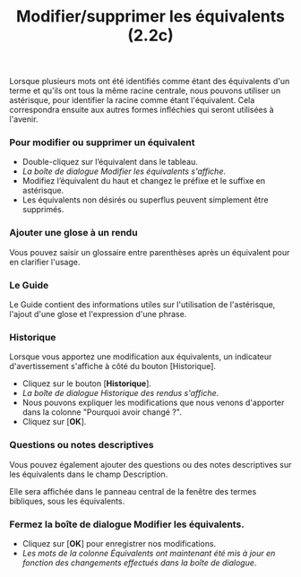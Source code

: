 ﻿---
title: Modifier/supprimer les équivalents (2.2c)
---
Lorsque plusieurs mots ont été identifiés comme étant des équivalents d'un terme et qu'ils ont tous la même racine centrale, nous pouvons utiliser un astérisque, pour identifier la racine comme étant l'équivalent. Cela correspondra ensuite aux autres formes infléchies qui seront utilisées à l'avenir.

### Pour modifier ou supprimer un équivalent

-   Double-cliquez sur l’équivalent dans le tableau.  
   -  *La boîte de dialogue Modifier les équivalents s'affiche*.
-   Modifiez l’équivalent du haut et changez le préfixe et le suffixe en astérisque.
-   Les équivalents non désirés ou superflus peuvent simplement être supprimés.

### Ajouter une glose à un rendu

Vous pouvez saisir un glossaire entre parenthèses après un équivalent pour en clarifier l'usage.

### Le Guide

Le Guide contient des informations utiles sur l'utilisation de l'astérisque, l'ajout d'une glose et l'expression d'une phrase.

### Historique

Lorsque vous apportez une modification aux équivalents, un indicateur d'avertissement s'affiche à côté du bouton [Historique].

-   Cliquez sur le bouton [**Historique**].  
   -  *La boîte de dialogue Historique des rendus s'affiche*.
-   Nous pouvons expliquer les modifications que nous venons d'apporter dans la colonne "Pourquoi avoir changé ?".
-   Cliquez sur [**OK**].

### Questions ou notes descriptives

Vous pouvez également ajouter des questions ou des notes descriptives sur les équivalents dans le champ Description.

Elle sera affichée dans le panneau central de la fenêtre des termes bibliques, sous les équivalents.

### Fermez la boîte de dialogue Modifier les équivalents.  
-   Cliquez sur [**OK**] pour enregistrer nos modifications.
   -  *Les mots de la colonne Équivalents ont maintenant été mis à jour en fonction des changements effectués dans la boîte de dialogue*.
